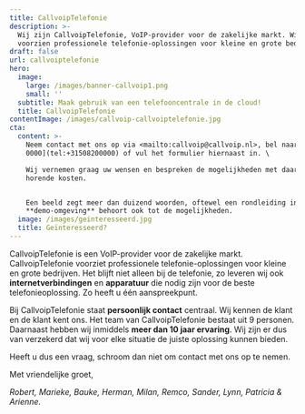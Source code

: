 ```yaml
---
title: CallvoipTelefonie
description: >-
  Wij zijn CallvoipTelefonie, VoIP-provider voor de zakelijke markt. Wij
  voorzien professionele telefonie-oplossingen voor kleine en grote bedrijven.
draft: false
url: callvoiptelefonie
hero:
  image:
    large: /images/banner-callvoip1.png
    small: ''
  subtitle: Maak gebruik van een telefooncentrale in de cloud!
  title: CallvoipTelefonie
contentImage: /images/callvoip-callvoiptelefonie.jpg
cta:
  content: >-
    Neem contact met ons op via <mailto:callvoip@callvoip.nl>, bel naar [050 820
    0000](tel:+31508200000) of vul het formulier hiernaast in. \

    Wij vernemen graag uw wensen en bespreken de mogelijkheden met daarbij
    horende kosten. 


    Een beeld zegt meer dan duizend woorden, oftewel een rondleiding in onze
    **demo-omgeving** behoort ook tot de mogelijkheden.
  image: /images/geinteresseerd.jpg
  title: Geïnteresseerd?
---
```

CallvoipTelefonie is een VoIP-provider voor de zakelijke markt. CallvoipTelefonie voorziet professionele telefonie-oplossingen voor kleine en grote bedrijven. Het blijft niet alleen bij de telefonie, zo leveren wij ook **internetverbindingen** en **apparatuur** die nodig zijn voor de beste telefonieoplossing. Zo heeft u één aanspreekpunt.

Bij CallvoipTelefonie staat **persoonlijk contact** centraal. Wij kennen de klant en de klant kent ons. Het team van CallvoipTelefonie bestaat uit 9 personen. Daarnaast hebben wij inmiddels **meer dan 10 jaar ervaring**. Wij zijn er dus van verzekerd dat wij voor elke situatie de juiste oplossing kunnen bieden. 

Heeft u dus een vraag, schroom dan niet om contact met ons op te nemen.

Met vriendelijke groet,

_Robert, Marieke, Bauke, Herman, Milan, Remco, Sander, Lynn, Patricia & Arienne._
